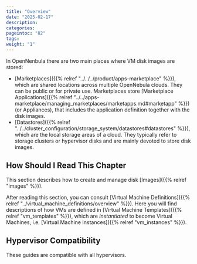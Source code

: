 ```yaml
---
title: "Overview"
date: "2025-02-17"
description:
categories:
pageintoc: "82"
tags:
weight: "1"
---
```


<a id="storage-overview"></a>

<!--# Overview -->

In OpenNenbula there are two main places where VM disk images are stored:

* [Marketplaces]({{% relref "../../../product/apps-marketplace" %}}), which are shared locations across multiple OpenNebula clouds. They can be public or for private use. Marketplaces store [Marketplace Applications]({{% relref "../../apps-marketplace/managing_marketplaces/marketapps.md#marketapp" %}}) (or Appliances), that includes the application definition together with the disk images.
* [Datastores]({{% relref "../../cluster_configuration/storage_system/datastores#datastores" %}}), which are the local storage areas of a cloud. They typically refer to storage clusters or hypervisor disks and are mainly devoted to store disk images.

## How Should I Read This Chapter

This section describes how to create and manage disk [Images]({{% relref "images" %}}).

After reading this section, you can consult [Virtual Machine Definitions]({{% relref "../virtual_machine_definitions/overview" %}}). Here you will find descriptions of how VMs are defined in [Virtual Machine Templates]({{% relref "vm_templates" %}}), which are _instantiated_ to become Virtual Machines, i.e. [Virtual Machine Instances]({{% relref "vm_instances" %}}).

## Hypervisor Compatibility

These guides are compatible with all hypervisors.

